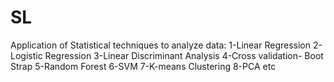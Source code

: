 # SL
Application of Statistical techniques to analyze data: 
1-Linear Regression 
2-Logistic Regression 
3-Linear Discriminant Analysis 
4-Cross validation- Boot Strap 
5-Random Forest 
6-SVM 
7-K-means Clustering 
8-PCA etc
